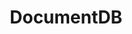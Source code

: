 ---
layout: category
taxonomy: documentdb
entries_layout: grid
title: DocumentDB
excerpt: "DocumentDB nos ofrece una alternativa a MongoDB para disponer de un cluster totalmente gestionado por AWS."
image:
  path: /images/covers/documentdb.jpg
  thumbnail: /images/covers/documentdb.jpg
  caption: Fotografía de [Samuel Zeller](https://unsplash.com/photos/vpR0oc4X8Mk)
search: false
---